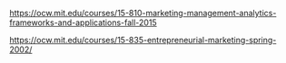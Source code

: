 https://ocw.mit.edu/courses/15-810-marketing-management-analytics-frameworks-and-applications-fall-2015

https://ocw.mit.edu/courses/15-835-entrepreneurial-marketing-spring-2002/
